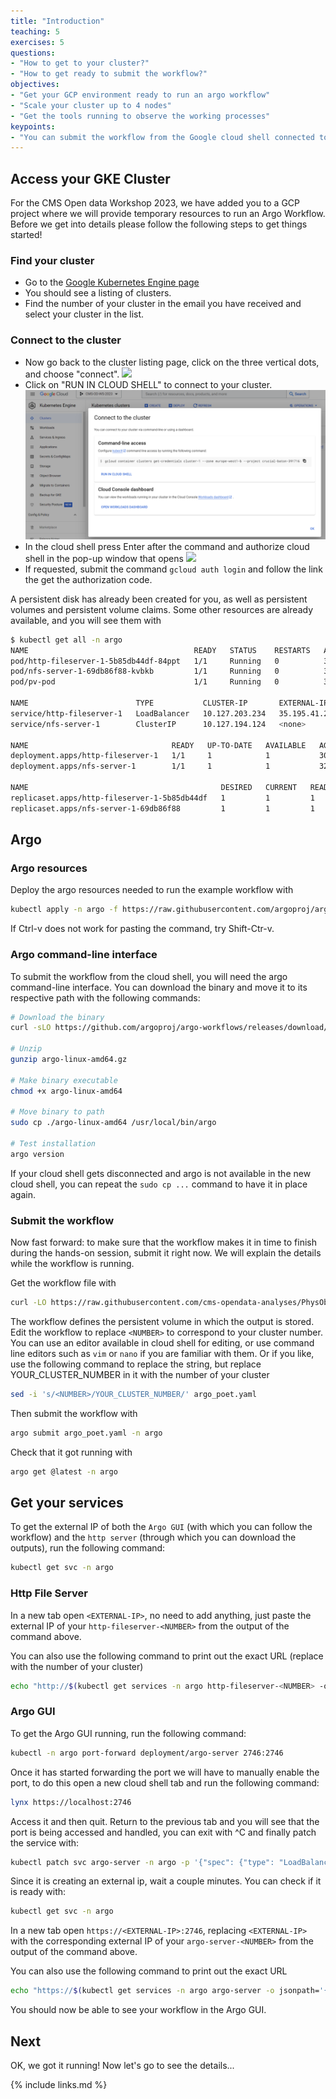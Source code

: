 ```yaml
---
title: "Introduction"
teaching: 5
exercises: 5
questions:
- "How to get to your cluster?"
- "How to get ready to submit the workflow?"
objectives:
- "Get your GCP environment ready to run an argo workflow"
- "Scale your cluster up to 4 nodes"
- "Get the tools running to observe the working processes"
keypoints:
- "You can submit the workflow from the Google cloud shell connected to your cluster."
---
```


## Access your GKE Cluster
For the CMS Open data Workshop 2023, we have added you to a GCP project where we will provide temporary resources to run an Argo Workflow. Before we get into details please follow the following steps to get things started!

### Find your cluster
* Go to the [Google Kubernetes Engine page](https://console.cloud.google.com/kubernetes/list/overview?project=crucial-baton-391716)
* You should see a listing of clusters.
* Find the number of your cluster in the email you have received and select your cluster in the list.

### Connect to the cluster
* Now go back to the cluster listing page, click on the three vertical dots, and choose "connect".
![](../fig/gke6.png)
* Click on "RUN IN CLOUD SHELL" to connect to your cluster.
![](../fig/gke7.png)
* In the cloud shell press Enter after the command and authorize cloud shell in the pop-up window that opens
![](../fig/gke8.png)
* If requested, submit the command `gcloud auth login` and follow the link the get the authorization code.

A persistent disk has already been created for you, as well as persistent volumes and persistent volume claims. 
Some other resources are already available, and you will see them with

```bash
$ kubectl get all -n argo
NAME                                     READY   STATUS    RESTARTS   AGE
pod/http-fileserver-1-5b85db44df-84ppt   1/1     Running   0          30m
pod/nfs-server-1-69db86f88-kvbkb         1/1     Running   0          32m
pod/pv-pod                               1/1     Running   0          30m

NAME                        TYPE           CLUSTER-IP       EXTERNAL-IP     PORT(S)                      AGE
service/http-fileserver-1   LoadBalancer   10.127.203.234   35.195.41.247   80:32703/TCP                 32m
service/nfs-server-1        ClusterIP      10.127.194.124   <none>          2049/TCP,20048/TCP,111/TCP   32m

NAME                                READY   UP-TO-DATE   AVAILABLE   AGE
deployment.apps/http-fileserver-1   1/1     1            1           30m
deployment.apps/nfs-server-1        1/1     1            1           32m

NAME                                           DESIRED   CURRENT   READY   AGE
replicaset.apps/http-fileserver-1-5b85db44df   1         1         1       30m
replicaset.apps/nfs-server-1-69db86f88         1         1         1       32m
```


## Argo

### Argo resources
Deploy the argo resources needed to run the example workflow with

```bash
kubectl apply -n argo -f https://raw.githubusercontent.com/argoproj/argo-workflows/master/manifests/quick-start-postgres.yaml
```

If Ctrl-v does not work for pasting the command, try Shift-Ctr-v.

### Argo command-line interface
To submit the workflow from the cloud shell, you will need the argo command-line interface. You can download the binary and move it to its respective path with the following commands:

```bash
# Download the binary
curl -sLO https://github.com/argoproj/argo-workflows/releases/download/v3.4.7/argo-linux-amd64.gz

# Unzip
gunzip argo-linux-amd64.gz

# Make binary executable
chmod +x argo-linux-amd64

# Move binary to path
sudo cp ./argo-linux-amd64 /usr/local/bin/argo

# Test installation
argo version
```

If your cloud shell gets disconnected and argo is not available in the new cloud shell, you can repeat the `sudo cp ...` command to have it in place again.

### Submit the workflow
Now fast forward: to make sure that the workflow makes it in time to finish during the hands-on session, submit it right now. We will explain the details while the workflow is running.

Get the workflow file with

```bash
curl -LO https://raw.githubusercontent.com/cms-opendata-analyses/PhysObjectExtractorTool/odws2023/PhysObjectExtractor/cloud/argo_poet.yaml
```

The workflow defines the persistent volume in which the output is stored. Edit the workflow to replace `<NUMBER>` to correspond to your cluster number. You can use an editor available in cloud shell for editing, or use command line editors such as `vim` or `nano` if you are familiar with them. Or if you like, use the following command to replace the string, but replace YOUR_CLUSTER_NUMBER in it with the number of your cluster

```bash
sed -i 's/<NUMBER>/YOUR_CLUSTER_NUMBER/' argo_poet.yaml
```

Then submit the workflow with

```bash
argo submit argo_poet.yaml -n argo
```

Check that it got running with

```bash
argo get @latest -n argo
```



## Get your services

To get the external IP of both the `Argo GUI` (with which you can follow the workflow) and the `http server` (through which you can download the outputs), run the following command:

```bash
kubectl get svc -n argo
```

### Http File Server
In a new tab open ```<EXTERNAL-IP>```, no need to add anything, just paste the external IP of your `http-fileserver-<NUMBER>` from the output of the command above.

You can also use the following command to print out the exact URL (replace <NUMBER> with the number of your cluster)
```bash
echo "http://$(kubectl get services -n argo http-fileserver-<NUMBER> -o jsonpath='{.status.loadBalancer.ingress[0].ip}')"
```

### Argo GUI

To get the Argo GUI running, run the following command:

```bash
kubectl -n argo port-forward deployment/argo-server 2746:2746
```

Once it has started forwarding the port we will have to manually enable the port, to do this open a new cloud shell tab and run the following command:

```bash
lynx https://localhost:2746
```

Access it and then quit. Return to the previous tab and you will see that the port is being accessed and handled, you can exit with ^C and finally patch the service with:

```bash
kubectl patch svc argo-server -n argo -p '{"spec": {"type": "LoadBalancer"}}'
```

Since it is creating an external ip, wait a couple minutes. You can check if it is ready with:
```bash
kubectl get svc -n argo
```

In a new tab open ```https://<EXTERNAL-IP>:2746```, replacing `<EXTERNAL-IP>` with the corresponding external IP of your `argo-server-<NUMBER>` from the output of the command above.

You can also use the following command to print out the exact URL
```bash
echo "https://$(kubectl get services -n argo argo-server -o jsonpath='{.status.loadBalancer.ingress[0].ip}'):2746"
```


You should now be able to see your workflow in the Argo GUI.

## Next

OK, we got it running! Now let's go to see the details...

{% include links.md %}

